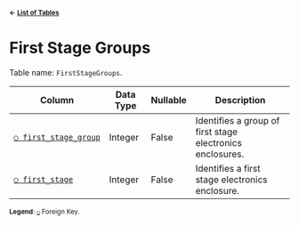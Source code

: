 <sup>**← [List of Tables](../../README.md#metadatabase-schema)**</sup>

# First Stage Groups

Table name: `FirstStageGroups`.

| Column                                              | Data Type | Nullable | Description                                               |
| --------------------------------------------------- | --------- | -------- | --------------------------------------------------------- |
| [`○ first_stage_group`](first_stage_group_index.md) | Integer   | False    | Identifies a group of first stage electronics enclosures. |
| [`○ first_stage`](first_stages.md)                  | Integer   | False    | Identifies a first stage electronics enclosure.           |

<sup>**Legend**: [`○`](first_stage_groups.md) Foreign Key.</sup>
